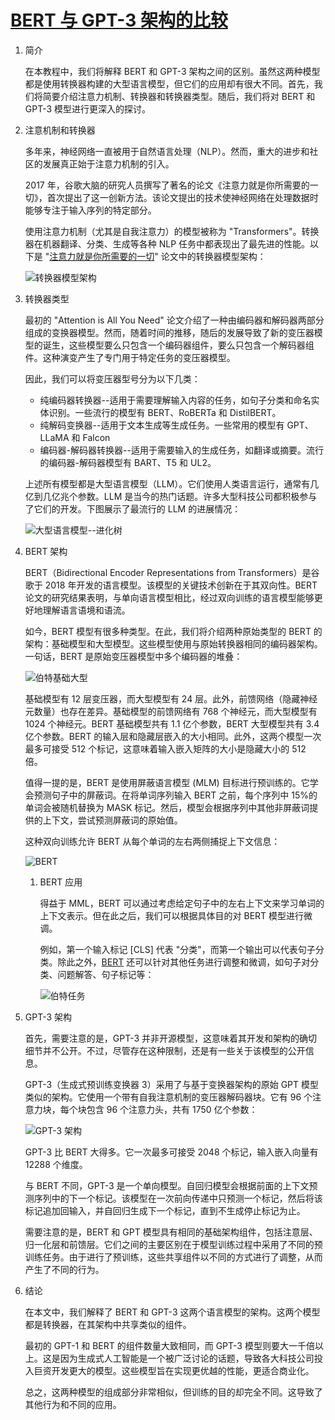 # [BERT 与 GPT-3 架构的比较](https://www.baeldung.com/cs/bert-vs-gpt-3-architecture)

1. 简介

    在本教程中，我们将解释 BERT 和 GPT-3 架构之间的区别。虽然这两种模型都是使用转换器构建的大型语言模型，但它们的应用却有很大不同。首先，我们将简要介绍注意力机制、转换器和转换器类型。随后，我们将对 BERT 和 GPT-3 模型进行更深入的探讨。

2. 注意机制和转换器

    多年来，神经网络一直被用于自然语言处理（NLP）。然而，重大的进步和社区的发展真正始于注意力机制的引入。

    2017 年，谷歌大脑的研究人员撰写了著名的论文《注意力就是你所需要的一切》，首次提出了这一创新方法。该论文提出的技术使神经网络在处理数据时能够专注于输入序列的特定部分。

    使用注意力机制（尤其是自我注意力）的模型被称为 "Transformers"。转换器在机器翻译、分类、生成等各种 NLP 任务中都表现出了最先进的性能。以下是 "[注意力就是你所需要的一切](https://arxiv.org/abs/1706.03762)" 论文中的转换器模型架构：

    ![转换器模型架构](pic/transformer.webp)

3. 转换器类型

    最初的 "Attention is All You Need" 论文介绍了一种由编码器和解码器两部分组成的变换器模型。然而，随着时间的推移，随后的发展导致了新的变压器模型的诞生，这些模型要么只包含一个编码器组件，要么只包含一个解码器组件。这种演变产生了专门用于特定任务的变压器模型。

    因此，我们可以将变压器型号分为以下几类：

    - 纯编码器转换器--适用于需要理解输入内容的任务，如句子分类和命名实体识别。一些流行的模型有 BERT、RoBERTa 和 DistilBERT。
    - 纯解码变换器--适用于文本生成等生成任务。一些常用的模型有 GPT、LLaMA 和 Falcon
    - 编码器-解码器转换器--适用于需要输入的生成任务，如翻译或摘要。流行的编码器-解码器模型有 BART、T5 和 UL2。

    上述所有模型都是大型语言模型（LLM）。它们使用人类语言运行，通常有几亿到几亿兆个参数。LLM 是当今的热门话题。许多大型科技公司都积极参与了它们的开发。下图展示了最流行的 LLM 的进展情况：

    ![大型语言模型--进化树](pic/llm_tree-scaled.jpg)

4. BERT 架构

    BERT（Bidirectional Encoder Representations from Transformers）是谷歌于 2018 年开发的语言模型。该模型的关键技术创新在于其双向性。BERT 论文的研究结果表明，与单向语言模型相比，经过双向训练的语言模型能够更好地理解语言语境和语流。

    如今，BERT 模型有很多种类型。在此，我们将介绍两种原始类型的 BERT 的架构：基础模型和大型模型。这些模型使用与原始转换器相同的编码器架构。一句话，BERT 是原始变压器模型中多个编码器的堆叠：

    ![伯特基础大型](pic/bert_base_large.webp)

    基础模型有 12 层变压器，而大型模型有 24 层。此外，前馈网络（隐藏神经元数量）也存在差异。基础模型的前馈网络有 768 个神经元，而大型模型有 1024 个神经元。BERT 基础模型共有 1.1 亿个参数，BERT 大型模型共有 3.4 亿个参数。BERT 的输入层和隐藏层嵌入的大小相同。此外，这两个模型一次最多可接受 512 个标记，这意味着输入嵌入矩阵的大小是隐藏大小的 512 倍。

    值得一提的是，BERT 是使用屏蔽语言模型 (MLM) 目标进行预训练的。它学会预测句子中的屏蔽词。在将单词序列输入 BERT 之前，每个序列中 15%的单词会被随机替换为 MASK 标记。然后，模型会根据序列中其他非屏蔽词提供的上下文，尝试预测屏蔽词的原始值。

    这种双向训练允许 BERT 从每个单词的左右两侧捕捉上下文信息：

    ![BERT](pic/bert-2.webp)

    1. BERT 应用

        得益于 MML，BERT 可以通过考虑给定句子中的左右上下文来学习单词的上下文表示。但在此之后，我们可以根据具体目的对 BERT 模型进行微调。

        例如，第一个输入标记 [CLS] 代表 "分类"，而第一个输出可以代表句子分类。除此之外，[BERT](https://arxiv.org/abs/1810.04805) 还可以针对其他任务进行调整和微调，如句子对分类、问题解答、句子标记等：

        ![伯特任务](pic/bert_tasks.webp)

5. GPT-3 架构

    首先，需要注意的是，GPT-3 并非开源模型，这意味着其开发和架构的确切细节并不公开。不过，尽管存在这种限制，还是有一些关于该模型的公开信息。

    GPT-3（生成式预训练变换器 3）采用了与基于变换器架构的原始 GPT 模型类似的架构。它使用一个带有自我注意机制的变压器解码器块。它有 96 个注意力块，每个块包含 96 个注意力头，共有 1750 亿个参数：

    ![GPT-3 架构](pic/chatgpt_arh.webp)

    GPT-3 比 BERT 大得多。它一次最多可接受 2048 个标记，输入嵌入向量有 12288 个维度。

    与 BERT 不同，GPT-3 是一个单向模型。自回归模型会根据前面的上下文预测序列中的下一个标记。该模型在一次前向传递中只预测一个标记，然后将该标记追加回输入，并自回归生成下一个标记，直到不生成停止标记为止。

    需要注意的是，BERT 和 GPT 模型具有相同的基础架构组件，包括注意层、归一化层和前馈层。它们之间的主要区别在于模型训练过程中采用了不同的预训练任务。由于进行了预训练，这些共享组件以不同的方式进行了调整，从而产生了不同的行为。

6. 结论

    在本文中，我们解释了 BERT 和 GPT-3 这两个语言模型的架构。这两个模型都是转换器，在其架构中共享类似的组件。

    最初的 GPT-1 和 BERT 的组件数量大致相同，而 GPT-3 模型则要大一千倍以上。这是因为生成式人工智能是一个被广泛讨论的话题，导致各大科技公司投入巨资开发更大的模型。这些模型旨在实现更优越的性能，更适合商业化。

    总之，这两种模型的组成部分非常相似，但训练的目的却完全不同。这导致了其他行为和不同的应用。
